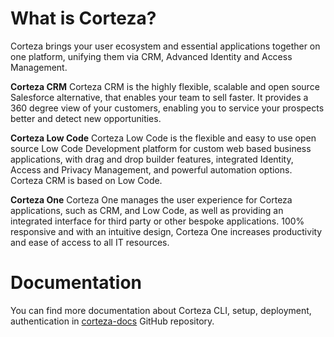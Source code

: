 # What is Corteza?

Corteza brings your user ecosystem and essential applications together on one 
platform, unifying them via CRM, Advanced Identity and 
Access Management.

**Corteza CRM**
Corteza CRM is the highly flexible, scalable and open source Salesforce alternative, that enables your team to sell faster. It provides a 360 degree view of your customers, enabling you to service your prospects better and detect new opportunities.

**Corteza Low Code**
Corteza Low Code is the flexible and easy to use open source Low Code Development platform for custom web based business applications, with drag and drop builder features, integrated Identity, Access and Privacy Management, and powerful automation options. Corteza CRM is based on Low Code.

**Corteza One**
Corteza One manages the user experience for Corteza applications, such as CRM, and Low Code, as well as providing an integrated interface for third party or other bespoke applications. 100% responsive and with an intuitive design, Corteza One increases productivity and ease of access to all IT resources.

# Documentation
You can find more documentation about Corteza CLI, setup, deployment, authentication 
in [corteza-docs](https://github.com/cortezaproject/corteza-docs) GitHub repository.
